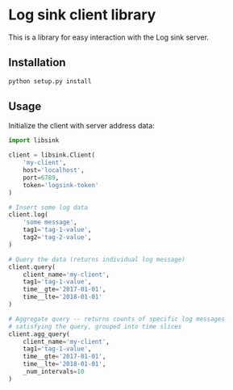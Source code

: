 # Log sink client library
This is a library for easy interaction with the Log sink server.

## Installation
```bash
python setup.py install
```

## Usage
Initialize the client with server address data:

```python
import libsink

client = libsink.Client(
    'my-client',
    host='localhost',
    port=6789,
    token='logsink-token'
)

# Insert some log data
client.log(
    'some message',
    tag1='tag-1-value',
    tag2='tag-2-value',
)

# Query the data (returns individual log message)
client.query(
    client_name='my-client',
    tag1='tag-1-value',
    time__gte='2017-01-01',
    time__lte='2018-01-01'
)

# Aggregate query -- returns counts of specific log messages
# satisfying the query, grouped into time slices
client.agg_query(
    client_name='my-client',
    tag1='tag-1-value',
    time__gte='2017-01-01',
    time__lte='2018-01-01',
    _num_intervals=10
)
```

